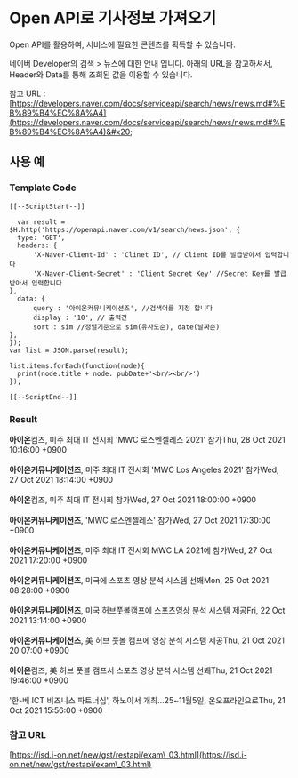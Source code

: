 # Open API로 기사정보 가져오기

Open API를 활용하여, 서비스에 필요한 콘텐츠를 획득할 수 있습니다.&#x20;

네이버 Developer의 검색 > 뉴스에 대한 안내 입니다. 아래의 URL을 참고하셔서, Header와 Data를 통해 조회된 값을 이용할 수 있습니다.&#x20;

참고 URL : [https://developers.naver.com/docs/serviceapi/search/news/news.md#%EB%89%B4%EC%8A%A4](https://developers.naver.com/docs/serviceapi/search/news/news.md#%EB%89%B4%EC%8A%A4)&#x20;

## 사용 예

### Template Code

```
[[--ScriptStart--]]

  var result = $H.http('https://openapi.naver.com/v1/search/news.json', {
  type: 'GET',
  headers: {
      'X-Naver-Client-Id' : 'Clinet ID', // Client ID를 발급받아서 입력합니다 
      'X-Naver-Client-Secret' : 'Client Secret Key' //Secret Key를 발급받아서 입력합니다 
},
  data: {
      query : '아이온커뮤니케이션즈', //검색어를 지정 합니다
      display : '10', // 출력건
      sort : sim //정렬기준으로 sim(유사도순), date(날짜순)  
},
});
var list = JSON.parse(result);

list.items.forEach(function(node){
  print(node.title + node. pubDate+'<br/><br/>')
});

[[--ScriptEnd--]]
```

### Result

**아이온**컴즈, 미주 최대 IT 전시회 'MWC 로스엔젤레스 2021' 참가Thu, 28 Oct 2021 10:16:00 +0900\
\
**아이온커뮤니케이션즈**, 미주 최대 IT 전시회 'MWC Los Angeles 2021' 참가Wed, 27 Oct 2021 18:14:00 +0900\
\
**아이온**컴즈, 미주 최대 IT 전시회 참가Wed, 27 Oct 2021 18:00:00 +0900\
\
**아이온커뮤니케이션즈**, 'MWC 로스엔젤레스' 참가Wed, 27 Oct 2021 17:30:00 +0900\
\
**아이온커뮤니케이션즈**, 미주 최대 IT 전시회 MWC LA 2021에 참가Wed, 27 Oct 2021 17:20:00 +0900\
\
**아이온커뮤니케이션즈**, 미국에 스포츠 영상 분석 시스템 선봬Mon, 25 Oct 2021 08:28:00 +0900\
\
**아이온커뮤니케이션즈**, 미국 허브풋볼캠프에 스포츠영상 분석 시스템 제공Fri, 22 Oct 2021 13:14:00 +0900\
\
**아이온커뮤니케이션즈**, 美 허브 풋볼 캠프에 영상 분석 시스템 제공Thu, 21 Oct 2021 20:07:00 +0900\
\
**아이온**컴즈, 美 허브 풋볼 캠프서 스포츠 영상 분석 시스템 선봬Thu, 21 Oct 2021 19:46:00 +0900\
\
'한-베 ICT 비즈니스 파트너십', 하노이서 개최...25\~11월5일, 온오프라인으로Thu, 21 Oct 2021 15:56:00 +0900



### 참고 URL

[https://isd.i-on.net/new/gst/restapi/exam\_03.html](https://isd.i-on.net/new/gst/restapi/exam\_03.html)
